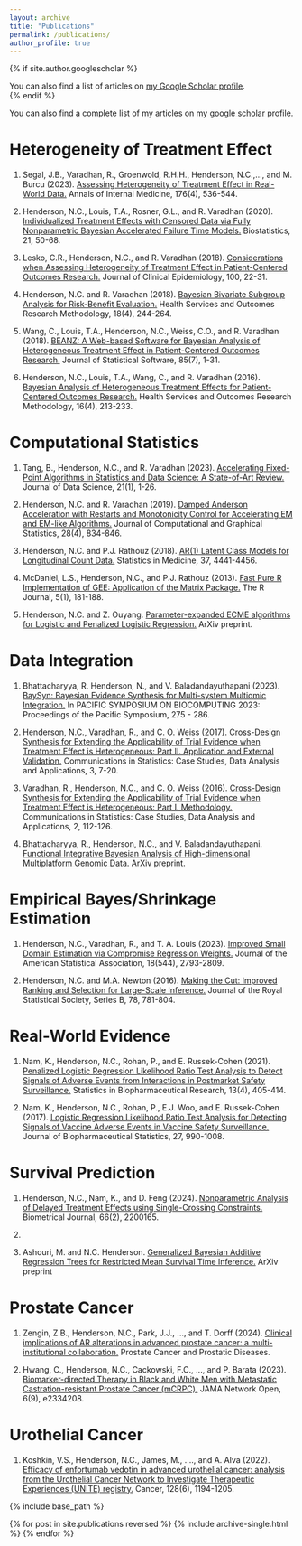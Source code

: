 ```yaml
---
layout: archive
title: "Publications"
permalink: /publications/
author_profile: true
---
```



{% if site.author.googlescholar %}
  <div class="wordwrap">You can also find a list of articles on <a href="{{site.author.googlescholar}}">my Google Scholar profile</a>.</div>
{% endif %}

You can also find a complete list of my articles on my [google scholar](https://scholar.google.com/citations?user=QTRX6BgAAAAJ&hl=en&oi=sra) profile.


Heterogeneity of Treatment Effect
======

1. Segal, J.B., Varadhan, R., Groenwold, R.H.H., Henderson, N.C.,..., and M. Burcu (2023). [Assessing Heterogeneity of Treatment Effect in Real-World Data.](https://www.acpjournals.org/doi/abs/10.7326/M22-1510) Annals of Internal Medicine, 176(4), 536-544.

2. Henderson, N.C., Louis, T.A., Rosner, G.L., and R. Varadhan (2020). [Individualized Treatment Effects with Censored Data via Fully Nonparametric Bayesian Accelerated Failure Time Models.](https://academic.oup.com/biostatistics/article/21/1/50/5056258) Biostatistics, 21, 50-68.

3. Lesko, C.R., Henderson, N.C., and R. Varadhan (2018). [Considerations when Assessing Heterogeneity of Treatment Effect in Patient-Centered Outcomes Research.](https://www.sciencedirect.com/science/article/abs/pii/S0895435617301099) Journal of Clinical Epidemiology, 100, 22-31. 

4. Henderson, N.C. and R. Varadhan (2018). [Bayesian Bivariate Subgroup Analysis for Risk-Benefit Evaluation.](https://link.springer.com/article/10.1007/s10742-018-0188-1) Health Services and Outcomes Research Methodology, 18(4), 244-264.

5. Wang, C., Louis, T.A., Henderson, N.C., Weiss, C.O., and R. Varadhan (2018). [BEANZ: A Web-based Software for Bayesian Analysis of Heterogeneous Treatment Effect in Patient-Centered Outcomes Research.]() Journal of Statistical Software, 85(7), 1-31.

6. Henderson, N.C., Louis, T.A., Wang, C., and R. Varadhan (2016). [Bayesian Analysis of Heterogeneous Treatment Effects for Patient-Centered Outcomes Research.](https://link.springer.com/article/10.1007/s10742-016-0159-3) Health Services and Outcomes Research Methodology,
16(4), 213-233.


Computational Statistics
======

1. Tang, B., Henderson, N.C., and R. Varadhan (2023). [Accelerating Fixed-Point Algorithms in Statistics and Data Science: A State-of-Art Review.](https://jds-online.org/journal/JDS/article/1288/info) Journal of Data Science, 21(1), 1-26.

2. Henderson, N.C. and R. Varadhan (2019). [Damped Anderson Acceleration with Restarts and Monotonicity Control for Accelerating EM and EM-like Algorithms.](https://www.tandfonline.com/doi/abs/10.1080/10618600.2019.1594835) Journal of Computational and Graphical Statistics, 28(4), 834-846.

3. Henderson, N.C. and P.J. Rathouz (2018). [AR(1) Latent Class Models for Longitudinal Count Data.](https://onlinelibrary.wiley.com/doi/abs/10.1002/sim.7931) Statistics in Medicine, 37, 4441-4456.

4. McDaniel, L.S., Henderson, N.C., and P.J. Rathouz (2013). [Fast Pure R Implementation of GEE: Application of the Matrix Package.](https://journal.r-project.org/archive/2013-1/mcdaniel-henderson-rathouz.pdf) The R Journal, 5(1), 181-188.

5. Henderson, N.C. and Z. Ouyang. [Parameter-expanded ECME algorithms for Logistic and Penalized Logistic Regression.](https://arxiv.org/abs/2304.03904) ArXiv preprint.


Data Integration
======

1. Bhattacharyya, R. Henderson, N., and V. Baladandayuthapani (2023). [BaySyn: Bayesian Evidence Synthesis for Multi-system Multiomic Integration.](https://www.worldscientific.com/doi/abs/10.1142/9789811270611_0026) In PACIFIC SYMPOSIUM ON BIOCOMPUTING 2023: Proceedings of the Pacific Symposium, 275 - 286.

2. Henderson, N.C., Varadhan, R., and C. O. Weiss (2017). [Cross-Design Synthesis for Extending the Applicability of Trial Evidence when Treatment Effect is Heterogeneous: Part II. Application and External Validation.](https://www.tandfonline.com/doi/abs/10.1080/23737484.2017.1398056)
Communications in Statistics: Case Studies, Data Analysis and Applications, 3, 7-20.

3. Varadhan, R., Henderson, N.C., and C. O. Weiss (2016). [Cross-Design Synthesis for Extending the Applicability of Trial Evidence when Treatment Effect is Heterogeneous: Part I. Methodology.](https://www.tandfonline.com/doi/abs/10.1080/23737484.2017.1392265)
Communications in Statistics: Case Studies, Data Analysis and Applications, 2, 112-126.

4. Bhattacharyya, R., Henderson, N.C., and V. Baladandayuthapani. [Functional Integrative Bayesian Analysis of High-dimensional Multiplatform Genomic Data.](https://arxiv.org/abs/2212.14165) ArXiv preprint.



Empirical Bayes/Shrinkage Estimation
======

1. Henderson, N.C., Varadhan, R., and T. A. Louis (2023). [Improved Small Domain Estimation via Compromise Regression Weights.](https://www.tandfonline.com/doi/abs/10.1080/01621459.2022.2080682) Journal of the American Statistical Association, 18(544), 2793-2809.

2. Henderson, N.C. and M.A. Newton (2016). [Making the Cut: Improved Ranking and Selection for Large-Scale Inference.](https://academic.oup.com/jrsssb/article/78/4/781/7040692) Journal of the Royal Statistical Society, Series B, 78, 781-804.

Real-World Evidence
======

1. Nam, K., Henderson, N.C., Rohan, P., and E. Russek-Cohen (2021). [Penalized Logistic Regression Likelihood Ratio Test Analysis to Detect Signals of Adverse Events from Interactions in Postmarket Safety Surveillance.](https://www.tandfonline.com/doi/abs/10.1080/19466315.2020.1752299) Statistics in Biopharmaceutical Research, 13(4), 405-414.

2. Nam, K., Henderson, N.C., Rohan, P., E.J. Woo, and E. Russek-Cohen (2017). [Logistic Regression Likelihood Ratio Test Analysis for Detecting Signals of Vaccine Adverse Events in Vaccine Safety Surveillance.](https://www.tandfonline.com/doi/abs/10.1080/10543406.2017.1295250) Journal of Biopharmaceutical Statistics, 27, 990-1008.


Survival Prediction
======

1. Henderson, N.C., Nam, K., and D. Feng (2024). [Nonparametric Analysis of Delayed Treatment Effects using Single-Crossing Constraints.](https://onlinelibrary.wiley.com/doi/full/10.1002/bimj.202200165) Biometrical Journal, 66(2), 2200165.

2. 

3. Ashouri, M. and N.C. Henderson. [Generalized Bayesian Additive Regression Trees for Restricted Mean Survival Time Inference.](https://arxiv.org/abs/2402.17920) ArXiv preprint


Prostate Cancer
======

1. Zengin, Z.B., Henderson, N.C., Park, J.J., ..., and T. Dorff (2024). [Clinical implications of AR alterations in advanced prostate cancer: a multi-institutional collaboration.](https://www.nature.com/articles/s41391-024-00805-3) Prostate Cancer and Prostatic Diseases.

2. Hwang, C., Henderson, N.C., Cackowski, F.C., ..., and P. Barata (2023). [Biomarker-directed Therapy in Black and White Men with Metastatic Castration-resistant Prostate Cancer (mCRPC).](https://jamanetwork.com/journals/jamanetworkopen/article-abstract/2809637) JAMA Network Open, 6(9), e2334208.


Urothelial Cancer
======

1. Koshkin, V.S., Henderson, N.C., James, M., ...., and A. Alva (2022). [Efficacy of enfortumab vedotin in advanced urothelial cancer: analysis from the Urothelial Cancer Network to Investigate Therapeutic Experiences (UNITE) registry.](https://acsjournals.onlinelibrary.wiley.com/doi/full/10.1002/cncr.34057)
Cancer, 128(6), 1194-1205.


{% include base_path %}

{% for post in site.publications reversed %}
  {% include archive-single.html %}
{% endfor %}
